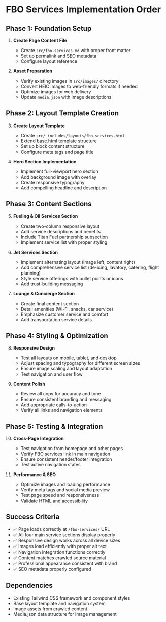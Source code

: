# FBO Services Implementation Order

## Phase 1: Foundation Setup
1. **Create Page Content File**
   - Create `src/fbo-services.md` with proper front matter
   - Set up permalink and SEO metadata
   - Configure layout reference

2. **Asset Preparation** 
   - Verify existing images in `src/images/` directory
   - Convert HEIC images to web-friendly formats if needed
   - Optimize images for web delivery
   - Update `media.json` with image descriptions

## Phase 2: Layout Template Creation
3. **Create Layout Template**
   - Create `src/_includes/layouts/fbo-services.html`
   - Extend base.html template structure
   - Set up block content structure
   - Configure meta tags and page title

4. **Hero Section Implementation**
   - Implement full-viewport hero section
   - Add background image with overlay
   - Create responsive typography
   - Add compelling headline and description

## Phase 3: Content Sections
5. **Fueling & Oil Services Section**
   - Create two-column responsive layout
   - Add service descriptions and benefits
   - Include Titan Fuel partnership subsection
   - Implement service list with proper styling

6. **Jet Services Section**
   - Implement alternating layout (image left, content right)
   - Add comprehensive service list (de-icing, lavatory, catering, flight planning)
   - Style service offerings with bullet points or icons
   - Add trust-building messaging

7. **Lounge & Concierge Section**
   - Create final content section
   - Detail amenities (Wi-Fi, snacks, car service)
   - Emphasize customer service and comfort
   - Add transportation service details

## Phase 4: Styling & Optimization
8. **Responsive Design**
   - Test all layouts on mobile, tablet, and desktop
   - Adjust spacing and typography for different screen sizes
   - Ensure image scaling and layout adaptation
   - Test navigation and user flow

9. **Content Polish**
   - Review all copy for accuracy and tone
   - Ensure consistent branding and messaging
   - Add appropriate calls-to-action
   - Verify all links and navigation elements

## Phase 5: Testing & Integration
10. **Cross-Page Integration**
    - Test navigation from homepage and other pages
    - Verify FBO services link in main navigation
    - Ensure consistent header/footer integration
    - Test active navigation states

11. **Performance & SEO**
    - Optimize images and loading performance
    - Verify meta tags and social media preview
    - Test page speed and responsiveness
    - Validate HTML and accessibility

## Success Criteria
- ✅ Page loads correctly at `/fbo-services/` URL
- ✅ All four main service sections display properly
- ✅ Responsive design works across all device sizes
- ✅ Images load efficiently with proper alt text
- ✅ Navigation integration functions correctly
- ✅ Content matches crawled source material
- ✅ Professional appearance consistent with brand
- ✅ SEO metadata properly configured

## Dependencies
- Existing Tailwind CSS framework and component styles
- Base layout template and navigation system
- Image assets from crawled content
- Media.json data structure for image management